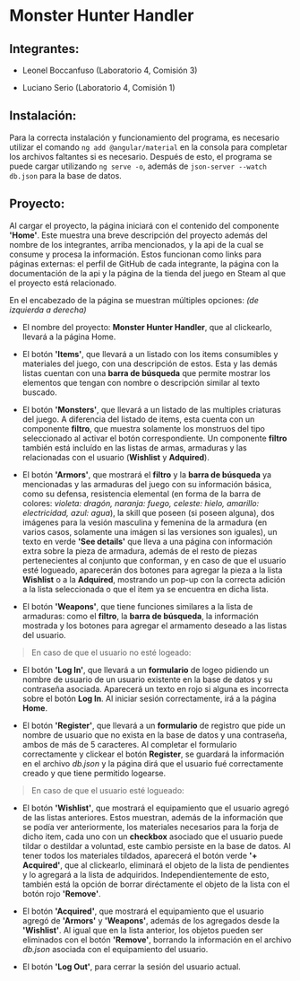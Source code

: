 # Monster Hunter Handler

## Integrantes:

  - Leonel Boccanfuso (Laboratorio 4, Comisión 3)

  - Luciano Serio (Laboratorio 4, Comisión 1)

## Instalación:

Para la correcta instalación y funcionamiento del programa, es necesario utilizar el comando `ng add @angular/material` en la consola para completar los archivos faltantes si es necesario. Después de esto, el programa se puede cargar utilizando `ng serve -o`, además de `json-server --watch db.json` para la base de datos.

## Proyecto:

Al cargar el proyecto, la página iniciará con el contenido del componente **'Home'**. Este muestra una breve descripción del proyecto además del nombre de los integrantes, arriba mencionados, y la api de la cual se consume y procesa la información. Estos funcionan como links para páginas externas: el perfil de GitHub de cada integrante, la página con la documentación de la api y la página de la tienda del juego en Steam al que el proyecto está relacionado.

En el encabezado de la página se muestran múltiples opciones: *(de izquierda a derecha)*

  - El nombre del proyecto: **Monster Hunter Handler**, que al clickearlo, llevará a la página Home.

  - El botón **'Items'**, que llevará a un listado con los items consumibles y materiales del juego, con una descripción de estos.  Esta y las demás listas cuentan con una **barra de búsqueda** que permite mostrar los elementos que tengan con nombre o descripción similar al texto buscado.

  - El botón **'Monsters'**, que llevará a un listado de las multiples criaturas del juego. A diferencia del listado de items, esta cuenta con un componente **filtro**, que muestra solamente los monstruos del tipo seleccionado al activar el botón correspondiente. Un componente **filtro** también está incluído en las listas de armas, armaduras y las relacionadas con el usuario (**Wishlist** y **Adquired**).

  - El botón **'Armors'**, que mostrará el **filtro** y la **barra de búsqueda** ya mencionadas y las armaduras del juego con su información básica, como su defensa, resistencia elemental (en forma de la barra de colores: *violeta: dragón, naranja: fuego, celeste: hielo, amarillo: electricidad, azul: agua*), la skill que poseen (si poseen alguna), dos imágenes para la vesión masculina y femenina de la armadura (en varios casos, solamente una imágen si las versiones son iguales), un texto en verde **'See details'** que lleva a una página con información extra sobre la pieza de armadura, además de el resto de piezas pertenecientes al conjunto que conforman, y en caso de que el usuario esté logueado, aparecerán dos botones para agregar la pieza a la lista **Wishlist** o a la **Adquired**, mostrando un pop-up con la correcta adición a la lista seleccionada o que el item ya se encuentra en dicha lista.

  - El botón **'Weapons'**, que tiene funciones similares a la lista de armaduras: como el **filtro**, la **barra de búsqueda**, la información mostrada y los botones para agregar el armamento deseado a las listas del usuario.

  > En caso de que el usuario no esté logeado:
    
  - El botón **'Log In'**, que llevará a un **formulario** de logeo pidiendo un nombre de usuario de un usuario existente en la base de datos y su contraseña asociada. Aparecerá un texto en rojo si alguna es incorrecta sobre el botón **Log In**. Al iniciar sesión correctamente, irá a la página **Home**.
    
  - El botón **'Register'**, que llevará a un **formulario** de registro que pide un nombre de usuario que no exista en la base de datos y una contraseña, ambos de más de 5 caracteres. Al completar el formulario correctamente y clickear el botón **Register**, se guardará la información en el archivo *db.json* y la página dirá que el usuario fué correctamente creado y que tiene permitido logearse.

  > En caso de que el usuario esté logueado:
    
  - El botón **'Wishlist'**, que mostrará el equipamiento que el usuario agregó de las listas anteriores. Estos muestran, además de la información que se podía ver anteriormente, los materiales necesarios para la forja de dicho item, cada uno con un **checkbox** asociado que el usuario puede tildar o destildar a voluntad, este cambio persiste en la base de datos. Al tener todos los materiales tildados, aparecerá el botón verde **'+ Acquired'**, que al clickearlo, eliminará el objeto de la lista de pendientes y lo agregará a la lista de adquiridos. Independientemente de esto, también está la opción de borrar diréctamente el objeto de la lista con el botón rojo **'Remove'**.
    
  - El botón **'Acquired'**, que mostrará el equipamiento que el usuario agregó de **'Armors'** y **'Weapons'**, además de los agregados desde la **'Wishlist'**. Al igual que en la lista anterior, los objetos pueden ser eliminados con el botón **'Remove'**, borrando la información en el archivo *db.json* asociada con el equipamiento del usuario. 
    
  - El botón **'Log Out'**, para cerrar la sesión del usuario actual. 
